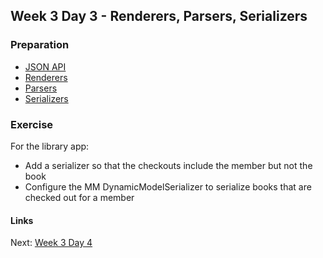 ## Week 3 Day 3 - Renderers, Parsers, Serializers

### Preparation
- [JSON API](http://jsonapi.org/)
- [Renderers](http://www.django-rest-framework.org/api-guide/renderers/)
- [Parsers](http://www.django-rest-framework.org/api-guide/parsers/)
- [Serializers](http://www.django-rest-framework.org/api-guide/serializers/)

### Exercise
For the library app:

- Add a serializer so that the checkouts include the member but not the book
- Configure the MM DynamicModelSerializer to serialize books that are checked out for a member

#### Links
Next: [Week 3 Day 4](W2D4.md)